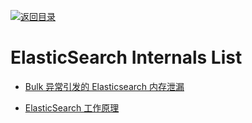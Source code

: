 [![返回目录](https://user-images.githubusercontent.com/5803001/38079637-ff0abcf0-3371-11e8-9b76-ad651620afc7.jpg)](https://github.com/wx-chevalier/Awesome-Lists)

# ElasticSearch Internals List

- [Bulk 异常引发的 Elasticsearch 内存泄漏](https://www.jianshu.com/p/d4f7a6d58008)

- [ElasticSearch 工作原理](https://my.oschina.net/yjwxh/blog/675354)

